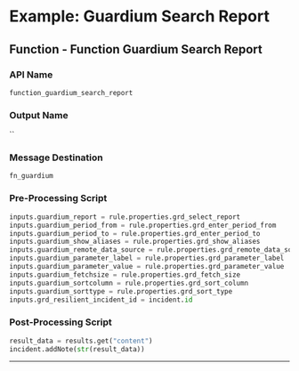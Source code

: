 <!--
    DO NOT MANUALLY EDIT THIS FILE
    THIS FILE IS AUTOMATICALLY GENERATED WITH resilient-sdk codegen
    Generated with resilient-sdk v51.0.2.0.974
-->

# Example: Guardium Search Report

## Function - Function Guardium Search Report

### API Name
`function_guardium_search_report`

### Output Name
``

### Message Destination
`fn_guardium`

### Pre-Processing Script
```python
inputs.guardium_report = rule.properties.grd_select_report
inputs.guardium_period_from = rule.properties.grd_enter_period_from
inputs.guardium_period_to = rule.properties.grd_enter_period_to
inputs.guardium_show_aliases = rule.properties.grd_show_aliases
inputs.guardium_remote_data_source = rule.properties.grd_remote_data_source
inputs.guardium_parameter_label = rule.properties.grd_parameter_label
inputs.guardium_parameter_value = rule.properties.grd_parameter_value
inputs.guardium_fetchsize = rule.properties.grd_fetch_size
inputs.guardium_sortcolumn = rule.properties.grd_sort_column
inputs.guardium_sorttype = rule.properties.grd_sort_type
inputs.grd_resilient_incident_id = incident.id
```

### Post-Processing Script
```python
result_data = results.get("content")
incident.addNote(str(result_data))
```

---


